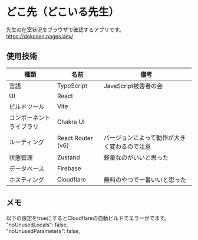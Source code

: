 # どこ先（どこいる先生）
先生の在室状況をブラウザで確認するアプリです。  
https://dokosen.pages.dev/

## 使用技術
|  種類 |  名前  | 備考 |
| ---- | ---- | ---- |
| 言語 | TypeScript | JavaScript被害者の会 |
| UI | React |  |
| ビルドツール | Vite |  |
| コンポーネントライブラリ | Chakra UI |  |
| ルーティング | React Router (v6) | バージョンによって動作が大きく変わるので注意 |
| 状態管理 | Zustand | 軽量なのがいいと思った |
| データベース | Firebase |  |
| ホスティング | Cloudflare | 無料のやつで一番いいと思った |
<!-- 追加用
|  |  |  |
-->

## メモ
以下の設定をtrueにするとCloudflareの自動ビルドでエラーがでます。  
    "noUnusedLocals": false,  
    "noUnusedParameters": false,